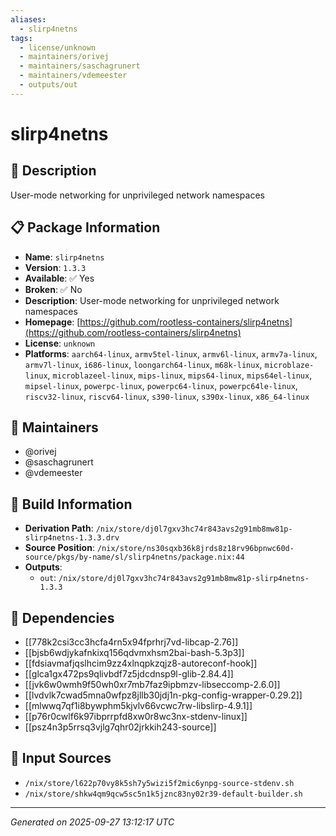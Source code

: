 ```yaml
---
aliases:
  - slirp4netns
tags:
  - license/unknown
  - maintainers/orivej
  - maintainers/saschagrunert
  - maintainers/vdemeester
  - outputs/out
---
```


# slirp4netns

## 📝 Description

User-mode networking for unprivileged network namespaces

## 📋 Package Information

- **Name**: `slirp4netns`
- **Version**: `1.3.3`
- **Available**: ✅ Yes
- **Broken**: ✅ No
- **Description**: User-mode networking for unprivileged network namespaces
- **Homepage**: [https://github.com/rootless-containers/slirp4netns](https://github.com/rootless-containers/slirp4netns)
- **License**: `unknown`
- **Platforms**: `aarch64-linux`, `armv5tel-linux`, `armv6l-linux`, `armv7a-linux`, `armv7l-linux`, `i686-linux`, `loongarch64-linux`, `m68k-linux`, `microblaze-linux`, `microblazeel-linux`, `mips-linux`, `mips64-linux`, `mips64el-linux`, `mipsel-linux`, `powerpc-linux`, `powerpc64-linux`, `powerpc64le-linux`, `riscv32-linux`, `riscv64-linux`, `s390-linux`, `s390x-linux`, `x86_64-linux`
## 👥 Maintainers

- @orivej
- @saschagrunert
- @vdemeester


## 🔧 Build Information

- **Derivation Path**: `/nix/store/dj0l7gxv3hc74r843avs2g91mb8mw81p-slirp4netns-1.3.3.drv`
- **Source Position**: `/nix/store/ns30sqxb36k8jrds8z18rv96bpnwc60d-source/pkgs/by-name/sl/slirp4netns/package.nix:44`
- **Outputs**:
  - `out`:  `/nix/store/dj0l7gxv3hc74r843avs2g91mb8mw81p-slirp4netns-1.3.3`

## 🔗 Dependencies

- [[778k2csi3cc3hcfa4rn5x94fprhrj7vd-libcap-2.76]]
- [[bjsb6wdjykafnkixq156qdvmxhsm2bai-bash-5.3p3]]
- [[fdsiavmafjqslhcim9zz4xlnqpkzqjz8-autoreconf-hook]]
- [[glca1gx472ps9qlivbdf7z5jdcdnsp9l-glib-2.84.4]]
- [[jvk6w0wmh9f50wh0xr7mb7faz9ipbmzv-libseccomp-2.6.0]]
- [[lvdvlk7cwad5mna0wfpz8jllb30jdj1n-pkg-config-wrapper-0.29.2]]
- [[mlwwq7qf1i8bywphm5kjvlv66vcwc7rw-libslirp-4.9.1]]
- [[p76r0cwlf6k97ibprrpfd8xw0r8wc3nx-stdenv-linux]]
- [[psz4n3p5rrsq3vjlg7qhr02jrkkih243-source]]

## 📁 Input Sources

- `/nix/store/l622p70vy8k5sh7y5wizi5f2mic6ynpg-source-stdenv.sh`
- `/nix/store/shkw4qm9qcw5sc5n1k5jznc83ny02r39-default-builder.sh`

---
*Generated on 2025-09-27 13:12:17 UTC*
